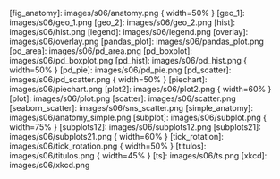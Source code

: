 
<!-- enlaces -->

[bokeh]: https://bokeh.pydata.org/
[cartopy]: https://github.com/SciTools/cartopy
[folium]: http://python-visualization.github.io/folium/
[folium_nb]: https://nbviewer.jupyter.org/github/python-visualization/folium/tree/master/examples/
[MATLAB]: https://www.mathworks.com/products/matlab.html
[Matplotlib]: https://matplotlib.org/
[Seaborn]: https://seaborn.pydata.org/
[seaborn_ex]: https://seaborn.pydata.org/examples/index.html
[nb_mpl]: code/s06/visualización_con_matplotlib.ipynb
[nb_pd]: code/s06/visualización_con_pandas.ipynb

<!-- images -->
[barplot]: images/s06/barplot.png
[barplot_stacked]: images/s06/barplot_stacked.png
[color_linea]: images/s06/color_linea.png
[fig_anatomy]: images/s06/anatomy.png { width=50% }
[geo_1]: images/s06/geo_1.png
[geo_2]: images/s06/geo_2.png
[hist]: images/s06/hist.png
[legend]: images/s06/legend.png
[overlay]: images/s06/overlay.png
[pandas_plot]: images/s06/pandas_plot.png
[pd_area]: images/s06/pd_area.png
[pd_boxplot]: images/s06/pd_boxplot.png
[pd_hist]: images/s06/pd_hist.png { width=50% }
[pd_pie]: images/s06/pd_pie.png
[pd_scatter]: images/s06/pd_scatter.png { width=50% }
[piechart]: images/s06/piechart.png
[plot2]: images/s06/plot2.png { width=60% }
[plot]: images/s06/plot.png
[scatter]: images/s06/scatter.png
[seaborn_scatter]: images/s06/sns_scatter.png
[simple_anatomy]: images/s06/anatomy_simple.png
[subplot]: images/s06/subplot.png { width=75% }
[subplots12]: images/s06/subplots12.png
[subplots21]: images/s06/subplots21.png { width=60% }
[tick_rotation]: images/s06/tick_rotation.png { width=50% }
[titulos]: images/s06/titulos.png { width=45% }
[ts]: images/s06/ts.png
[xkcd]: images/s06/xkcd.png

<!-- práctica -->
[nb_pract]: code/s06/práctica.ipynb
[practica_01]: images/s06/practica_01.png
[practica_02]: images/s06/practica_02.png
[practica_03]: images/s06/practica_03.png
[practica_04]: images/s06/practica_04.png
[practica_05]: images/s06/practica_05.png
[practica_06]: images/s06/practica_06.png
[practica_07]: images/s06/practica_07.png
[practica_08]: images/s06/practica_08.png
[practica_09]: images/s06/practica_09.png
[practica_10]: images/s06/practica_10.png
[practica_11]: images/s06/practica_11.png
[practica_12]: images/s06/practica_12.png
[practica_99]: images/s06/practica_99.png

